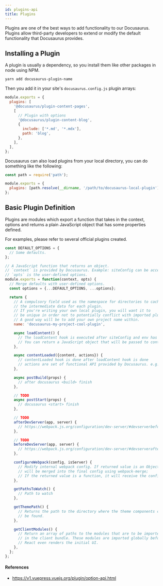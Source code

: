 ```yaml
---
id: plugins-api
title: Plugins
---
```


Plugins are one of the best ways to add functionality to our Docusaurus. Plugins allow third-party developers to extend or modify the default functionality that Docusaurus provides.

## Installing a Plugin

A plugin is usually a dependency, so you install them like other packages in node using NPM.

```bash
yarn add docusaurus-plugin-name
```

Then you add it in your site's `docusaurus.config.js` plugin arrays:

```jsx
module.exports = {
  plugins: [
    '@docusaurus/plugin-content-pages',
    [
      // Plugin with options
      '@docusaurus/plugin-content-blog',
      {
        include: ['*.md', '*.mdx'],
        path: 'blog',
      },
    ],
  ],
};
```

Docusaurus can also load plugins from your local directory, you can do something like the following:

```jsx
const path = require('path');

module.exports = {
  plugins: [path.resolve(__dirname, '/path/to/docusaurus-local-plugin')],
};
```

## Basic Plugin Definition

Plugins are modules which export a function that takes in the context, options and returns a plain JavaScript object that has some properties defined.

For examples, please refer to several official plugins created.

```jsx
const DEFAULT_OPTIONS = {
  // Some defaults.
};

// A JavaScript function that returns an object.
// `context` is provided by Docusaurus. Example: siteConfig can be accessed from context.
// `opts` is the user-defined options.
module.exports = function(context, opts) {
  // Merge defaults with user-defined options.
  const options = {...DEFAULT_OPTIONS, ...options};

  return {
    // A compulsory field used as the namespace for directories to cache
    // the intermediate data for each plugin.
    // If you're writing your own local plugin, you will want it to
    // be unique in order not to potentially conflict with imported plugins.
    // A good way will be to add your own project name within.
    name: 'docusaurus-my-project-cool-plugin',

    async loadContent() {
      // The loadContent hook is executed after siteConfig and env has been loaded
      // You can return a JavaScript object that will be passed to contentLoaded hook
    },

    async contentLoaded({content, actions}) {
      // contentLoaded hook is done after loadContent hook is done
      // actions are set of functional API provided by Docusaurus. e.g: addRoute
    },

    async postBuild(props) {
      // after docusaurus <build> finish
    },

    // TODO
    async postStart(props) {
      // docusaurus <start> finish
    },

    // TODO
    afterDevServer(app, server) {
      // https://webpack.js.org/configuration/dev-server/#devserverbefore
    },

    // TODO
    beforeDevServer(app, server) {
      // https://webpack.js.org/configuration/dev-server/#devserverafter
    },

    configureWebpack(config, isServer) {
      // Modify internal webpack config. If returned value is an Object, it
      // will be merged into the final config using webpack-merge;
      // If the returned value is a function, it will receive the config as the 1st argument and an isServer flag as the 2nd argument.
    },

    getPathsToWatch() {
      // Path to watch
    },

    getThemePath() {
      // Returns the path to the directory where the theme components can
      // be found.
    },

    getClientModules() {
      // Return an array of paths to the modules that are to be imported
      // in the client bundle. These modules are imported globally before
      // React even renders the initial UI.
    },
  };
};
```

#### References

- https://v1.vuepress.vuejs.org/plugin/option-api.html
